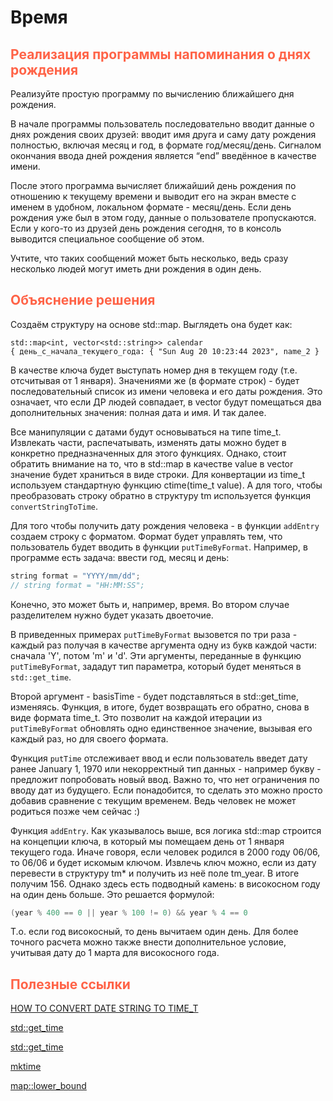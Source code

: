 # Время

## <font color="tomato">Реализация программы напоминания о днях рождения</font>

Реализуйте простую программу по вычислению ближайшего дня рождения.

В начале программы пользователь последовательно вводит данные о днях рождения своих друзей: 
вводит имя друга и саму дату рождения полностью, включая месяц и год, в формате год/месяц/день. 
Сигналом окончания ввода дней рождения является “end” введённое в качестве имени.

После этого программа вычисляет ближайший день рождения по отношению к текущему времени 
и выводит его на экран вместе с именем в удобном, локальном формате - месяц/день. 
Если день рождения уже был в этом году, данные о пользователе пропускаются. 
Если у кого-то из друзей день рождения сегодня, то в консоль выводится специальное сообщение об этом. 

Учтите, что таких сообщений может быть несколько, ведь сразу несколько людей могут иметь 
дни рождения в один день.

## <font color="tomato">Объяснение решения</font>

Создаём структуру на основе std::map. Выглядеть она будет как:

```text
std::map<int, vector<std::string>> calendar
{ день_с_начала_текущего_года: { "Sun Aug 20 10:23:44 2023", name_2 }
```
В качестве ключа будет выступать номер дня в текущем году (т.е. отсчитывая от 1 января). 
Значениями же (в формате строк) - будет последовательный список из имени человека и его даты рождения. 
Это означает, что если ДР людей совпадает, в vector будут помещаться два дополнительных значения: полная дата и имя. 
И так далее.

Все манипуляции с датами будут основываться на типе time_t. 
Извлекать части, распечатывать, изменять даты можно будет в конкретно предназначенных для этого функциях. 
Однако, стоит обратить внимание на то, что в std::map в качестве value в vector значение будет храниться 
в виде строки. Для конвертации из time_t используем стандартную функцию ctime(time_t value). 
А для того, чтобы преобразовать строку обратно в структуру tm используется функция `convertStringToTime`.

Для того чтобы получить дату рождения человека - в функции `addEntry` создаем строку с форматом. 
Формат будет управлять тем, что пользователь будет вводить в функции `putTimeByFormat`. 
Например, в программе есть задача: ввести год, месяц и день: 

```c++
string format = "YYYY/mm/dd";
// string format = "HH:MM:SS";
```
Конечно, это может быть и, например, время. Во втором случае разделителем нужно будет указать двоеточие.

В приведенных примерах `putTimeByFormat` вызовется по три раза - каждый раз получая в качестве аргумента 
одну из букв каждой части: сначала 'Y', потом 'm' и 'd'. 
Эти аргументы, переданные в функцию `putTimeByFormat`, зададут тип параметра, который будет меняться в 
`std::get_time`.

Второй аргумент - basisTime - будет подставляться в std::get_time, изменяясь. Функция, в итоге, будет возвращать 
его обратно, снова в виде формата time_t. Это позволит на каждой итерации из `putTimeByFormat` обновлять 
одно единственное значение, вызывая его каждый раз, но для своего формата.

Функция `putTime` отслеживает ввод и если пользователь введет дату ранее January 1, 1970 
или некорректный тип данных - например букву - предложит попробовать новый ввод. 
Важно то, что нет ограничения по вводу дат из будущего. 
Если понадобится, то сделать это можно просто добавив сравнение с текущим временем. 
Ведь человек не может родиться позже чем сейчас :)

Функция `addEntry`. Как указывалось выше, вся логика std::map строится на концепции ключа, 
в который мы помещаем день от 1 января текущего года. 
Иначе говоря, если человек родился в 2000 году 06/06, то 06/06 и будет искомым ключом. 
Извлечь ключ можно, если из дату перевести в структуру tm* и получить из неё поле tm_year. 
В итоге получим 156. 
Однако здесь есть подводный камень: в високосном году на один день больше. Это решается формулой:

```c++
(year % 400 == 0 || year % 100 != 0) && year % 4 == 0
```
Т.о. если год високосный, то день вычитаем один день. 
Для более точного расчета можно также внести дополнительное условие, учитывая дату до 1 марта для високосного года.

## <font color="tomato">Полезные ссылки</font>

[HOW TO CONVERT DATE STRING TO TIME_T](https://www.appsloveworld.com/cplus/100/631/how-to-convert-date-string-to-time-t)

[std::get_time](https://en.cppreference.com/w/cpp/io/manip/get_time)

[std::get_time](https://cplusplus.com/reference/iomanip/get_time/)

[mktime](https://cplusplus.com/reference/ctime/mktime/)

[map::lower_bound](https://cplusplus.com/reference/map/map/lower_bound/)


